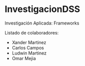 # InvestigacionDSS
Investigación Aplicada: Frameworks


Listado de colaboradores:
 - Xander Martinez
 - Carlos Campos
 - Ludwin Martinez
 - Omar Mejia

